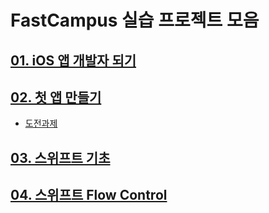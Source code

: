 # FastCampus 실습 프로젝트 모음



## [01. iOS 앱 개발자 되기](./FastCampusTest)



## [02. 첫 앱 만들기](./MyAlbum)

- [도전과제](./MakeFirstAppChallenge)



## [03. 스위프트 기초](./SwiftBasic)



## [04. 스위프트 Flow Control](./Chapter4_SwiftFlowControl)

